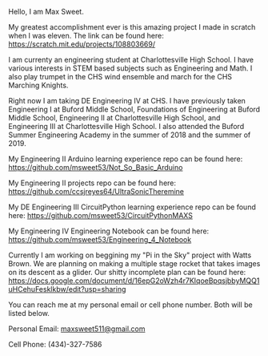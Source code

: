 
Hello, I am Max Sweet.

My greatest accomplishment ever is this amazing project I made in scratch when I was eleven. The link can be found here: https://scratch.mit.edu/projects/108803669/

I am currenty an engineering student at Charlottesville High School. I have various interests in STEM based subjects such as Engineering and Math.
I also play trumpet in the CHS wind ensemble and march for the CHS Marching Knights.

Right now I am taking DE Engineering IV at CHS. I have previously taken Engineering I at Buford Middle School, Foundations of Engineering at Buford Middle School,  Engineering II at Charlottesville High School, and Engineering III at Charlottesville High School. I also attended the Buford Summer Engineering Academy in the summer of 2018 and the summer of 2019.

My Engineering II Arduino learning experience repo can be found here: https://github.com/msweet53/Not_So_Basic_Arduino

My Engineering II projects repo can be found here: https://github.com/ccsjreyes64/UltraSonicTheremine

My DE Engineering III CircuitPython learning experience repo can be found here: https://github.com/msweet53/CircuitPythonMAXS

My Engineering IV Engineering Notebook can be found here: https://github.com/msweet53/Engineering_4_Notebook

Currently I am working on beggining my "Pi in the Sky" project with Watts Brown. We are planning on making a multiple stage rocket that takes images on its descent as a glider. Our shitty incomplete plan can be found here: https://docs.google.com/document/d/16epG2oWzh4r7KIqoeBpqsjbbyMQQ1uHCehuFesklkbw/edit?usp=sharing

You can reach me at my personal email or cell phone number. Both will be listed below.

Personal Email: maxsweet511@gmail.com

Cell Phone: (434)-327-7586
